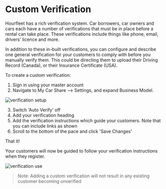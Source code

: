 # Custom Verification

Hourfleet has a rich verification system. Car borrowers, car owners and cars each have a number of verifications that must be in place before a rental can take place. These verifications include things like phone, email, drivers' licence and more.

In addition to these in-built verifications, you can configure and describe one general verification for your customers to comply with before you manually verify them. This could be directing them to upload their Driving Record (Canada), or their Insurance Certificate (USA). 

To create a custom verification:
1. Sign in using your master account  
2. Navigate to My Car Share --> Settings, and expand Business Model.  


![verification setup](/images/VerificationCustomSetup.png)

3. Switch 'Auto Verify' off
4. Add your verification heading
5. Add the verification instructions which guide your customers. Note that you can include links as shown
6. Scroll to the bottom of the pace and click 'Save Changes'

That it!

Your customers will now be guided to follow your verification instructions when they register.

![verification use](/images/VerificationCustomUse.png)


>Note: Adding a custom verification will not result in any existing customer becoming unverified

 
